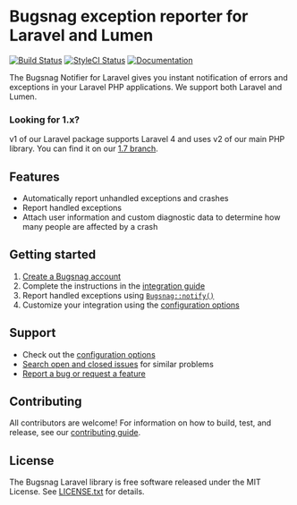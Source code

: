 # Bugsnag exception reporter for Laravel and Lumen
[![Build Status](https://img.shields.io/travis/bugsnag/bugsnag-laravel/master.svg?style=flat-square)](https://travis-ci.org/bugsnag/bugsnag-laravel)
[![StyleCI Status](https://styleci.io/repos/14268472/shield?branch=master)](https://styleci.io/repos/14268472)
[![Documentation](https://img.shields.io/badge/documentation-latest-blue.svg?style=flat-square)](https://docs.bugsnag.com/platforms/php/)

The Bugsnag Notifier for Laravel gives you instant notification of errors and
exceptions in your Laravel PHP applications. We support both Laravel and Lumen.


### Looking for 1.x?

v1 of our Laravel package supports Laravel 4 and uses v2 of our main PHP library. You can find it on our [1.7 branch](https://github.com/bugsnag/bugsnag-laravel/tree/1.7).


## Features

* Automatically report unhandled exceptions and crashes
* Report handled exceptions
* Attach user information and custom diagnostic data to determine how many
  people are affected by a crash


## Getting started

1. [Create a Bugsnag account](https://bugsnag.com)
2. Complete the instructions in the
   [integration guide](https://docs.bugsnag.com/platforms/php/)
3. Report handled exceptions using
   [`Bugsnag::notify()`](https://docs.bugsnag.com/platforms/php/laravel/#reporting-handled-exceptions)
4. Customize your integration using the
   [configuration options](https://docs.bugsnag.com/platforms/php/laravel/configuration-options/)


## Support

* Check out the [configuration options](https://docs.bugsnag.com/platforms/php/laravel/configuration-options/)
* [Search open and closed issues](https://github.com/bugsnag/bugsnag-laravel/issues?utf8=✓&q=is%3Aissue) for similar problems
* [Report a bug or request a feature](https://github.com/bugsnag/bugsnag-laravel/issues/new)


## Contributing

All contributors are welcome! For information on how to build, test,
and release, see our [contributing guide](CONTRIBUTING.md).


## License

The Bugsnag Laravel library is free software released under the MIT License.
See [LICENSE.txt](LICENSE.txt) for details.
